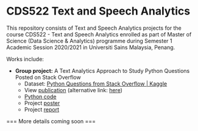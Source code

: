 # CDS522 Text and Speech Analytics

This repository consists of Text and Speech Analytics projects for the course CDS522 - Text and Speech Analytics enrolled as part of Master of Science (Data Science & Analytics) programme during Semester 1 Academic Session 2020/2021 in Universiti Sains Malaysia, Penang.

Works include:

- **Group project:** A Text Analytics Approach to Study Python Questions Posted on Stack Overflow
  - Dataset: [Python Questions from Stack Overflow | Kaggle](https://www.kaggle.com/datasets/stackoverflow/pythonquestions)
  - View [publication](https://www.ijosi.org/index.php/IJOSI/article/view/469) (alternative link: [here](https://www.ijosi.org/addition/Issues/Issues_25/IJoSI.202109_6(5).pdf#page=57))
  - [Python code](https://github.com/yongmenglee/cds522_text_and_speech_analytics/blob/main/CDS522_GP_/cds522_project_code.ipynb)
  - Project [poster](https://github.com/yongmenglee/cds522_text_and_speech_analytics/blob/main/CDS522_GP_/cds522_gp_poster.pdf)
  - Project [report](https://github.com/yongmenglee/cds522_text_and_speech_analytics/blob/main/CDS522_GP_/cds522_gp_report.pdf)

=== More details coming soon ===

